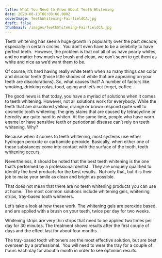 ```yaml
---
title: What You Need to Know About Teeth Whitening
date: 2020-08-13T06:00:00.000Z
coverImage: TeethWhitening-FairfieldCA.jpg
draft: false
thumbnail: /images/TeethWhitening-FairfieldCA.jpg
---
```

Teeth whitening has seen a huge growth in popularity over the past decade, especially in certain circles.  You don’t even have to be a celebrity to have perfect teeth.  However, the problem is that not all of us have pearly whites, and no matter how much we brush and clean, we can’t seem to get them as white and nice as we’d want them to be.

Of course, it’s hard having really white teeth when so many things can color and discolor teeth (those little shades of white that are appearing on your teeth are discolorations). So, what causes that? A number of factors like smoking, drinking colas, food, aging and let’s not forget, coffee.

The good news is that today, you have a myriad of solutions when it comes to teeth whitening. However, not all solutions work for everybody. While the teeth that are discolored yellow, orange or brown respond quite well to cosmetic tooth whitening, the grey stains that are caused by tetracycline or heredity are quite hard to whiten. At the same time, people who have worn enamel or have sensitive teeth or periodontal disease can’t rely on teeth whitening. Why?

Because when it comes to teeth whitening, most systems use either hydrogen peroxide or carbamide peroxide. Basically, when either one of these substances come into contact with the surface of the tooth, teeth whitening occurs.

Nevertheless, it should be noted that the best teeth whitening is the one that’s performed by a professional dentist.  They are uniquely qualified to identify the best products for the best results.  Not only that, but it is their job to make your smile as clean and bright as possible.

That does not mean that there are no teeth whitening products you can use at home.  The most common solutions include whitening gels, whitening strips, tray-based tooth whiteners.

Let’s take a look at how these work. The whitening gels are peroxide based, and are applied with a brush on your teeth, twice per day for two weeks.

Whitening strips are very thin strips that need to be applied two times per day for 30 minutes. The treatment shows results after the first couple of days and the effect last for about four months.

The tray-based tooth whiteners are the most effective solution, but are best overseen by a professional.  You will need to wear the tray for a couple of hours each day for about a month in order to see optimum results.